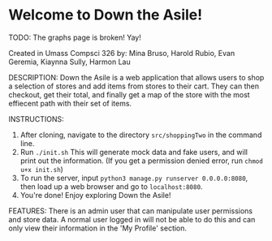 # Welcome to Down the Asile!

TODO: The graphs page is broken! Yay!

Created in Umass Compsci 326 by: Mina Bruso, Harold Rubio, Evan Geremia, Kiaynna Sully, Harmon Lau

DESCRIPTION: Down the Asile is a web application that allows users to shop a selection of stores and add items from stores to their cart. They can then checkout, get their total, and finally get a map of the store with the most effiecent path with their set of items. 

INSTRUCTIONS: 
  1. After cloning, navigate to the directory `src/shoppingTwo` in the command line.
  2. Run `./init.sh` This will generate mock data and fake users, and will print out the information. (If you get a permission denied          error, run `chmod u+x init.sh`)
  3. To run the server, input `python3 manage.py runserver 0.0.0.0:8080`, then load up a web browser and go to `localhost:8080`. 
  4. You're done! Enjoy exploring Down the Asile!

FEATURES:
There is an admin user that can manipulate user permissions and store data. A normal user logged in will not be able to do this and can only view their information in the 'My Profile' section.
 
